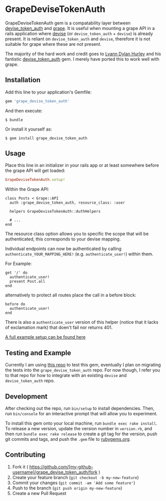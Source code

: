 # GrapeDeviseTokenAuth

GrapeDeviseTokenAuth gem is a compatability layer between
[devise_token_auth][1] and [grape][2]. It is useful when mounting a grape API
in a rails application where [devise][3] (or `devise_token_auth` + `devise`)
is already present. It is reliant on `devise_token_auth` and `devise`,
therefore it is not suitable for grape where these are not present.

The majority of the hard work and credit goes to [Lyann Dylan
Hurley][4] and his fantistic [devise_token_auth][1] gem.
I merely have ported this to work well with grape.

## Installation

Add this line to your application's Gemfile:

```ruby
gem 'grape_devise_token_auth'
```

And then execute:

    $ bundle

Or install it yourself as:

    $ gem install grape_devise_token_auth

## Usage

Place this line in an initializer in your rails app or at least somewhere before
the grape API will get loaded:

```ruby
GrapeDeviseTokenAuth.setup!
```

Within the Grape API:

```
class Posts < Grape::API
  auth :grape_devise_token_auth, resource_class: :user

  helpers GrapeDeviseTokenAuth::AuthHelpers

  # ...
end
```

The resource class option allows you to specific the scope that will be
authenticated, this corresponds to your devise mapping.

Individual endpoints can now be authenticated by calling `authenticate_YOUR_MAPPING_HERE!` (e.g. `authenticate_user!`)
within them.

For Example:

```
get '/' do
  authenticate_user!
  present Post.all
end
```

alternatively to protect all routes place the call in a before block:

```
before do
  authenticate_user!
end
```

There is also a `authenticate_user` version of this helper (notice that it lacks of exclamation mark) that doen't fail nor returns 401.

[A full example setup can be found here][6]

## Testing and Example

Currently I am using [this repo][5] to test this gem, eventually I plan on
migrating the tests into the `grape_devise_token_auth` repo. For now though, I
refer you to that repo for how to integrate with an existing `devise` and
`devise_token_auth` repo.

## Development

After checking out the repo, run `bin/setup` to install dependencies. Then, run `bin/console` for an interactive prompt that will allow you to experiment.

To install this gem onto your local machine, run `bundle exec rake install`. To release a new version, update the version number in `version.rb`, and then run `bundle exec rake release` to create a git tag for the version, push git commits and tags, and push the `.gem` file to [rubygems.org](https://rubygems.org).

## Contributing

1. Fork it ( https://github.com/[my-github-username]/grape_devise_token_auth/fork )
2. Create your feature branch (`git checkout -b my-new-feature`)
3. Commit your changes (`git commit -am 'Add some feature'`)
4. Push to the branch (`git push origin my-new-feature`)
5. Create a new Pull Request

[1]: https://github.com/lynndylanhurley/devise_token_auth
[2]: https://github.com/intridea/grape
[3]: https://github.com/plataformatec/devise
[4]: https://github.com/lynndylanhurley
[5]: https://github.com/mcordell/rails_grape_auth
[6]: https://github.com/mcordell/rails_grape_auth/blob/7ca6b2f3d989fc23824aaf40fc353fc3e8de40ec/app/api/grape_api/posts.rb
